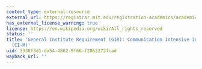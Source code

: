 ```yaml
---
content_type: external-resource
external_url: https://registrar.mit.edu/registration-academics/academic-requirements/communication-requirement/ci-m-subjects
has_external_license_warning: true
license: https://en.wikipedia.org/wiki/All_rights_reserved
status: ''
title: 'General Institute Requirement (GIR): Communication Intensive in the Major
  (CI-M)'
uid: 3338f3d1-da54-4862-9f66-f2862272fcad
wayback_url: ''
---
```


